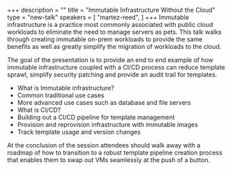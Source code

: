 +++
description = ""
title = "Immutable Infrastructure Without the Cloud"
type = "new-talk"
speakers = [
        "martez-reed",
]
+++
Immutable infrastructure is a practice most commonly associated with
public cloud workloads to eliminate the need to manage servers as pets.
This talk walks through creating immutable on-prem workloads to provide
the same benefits as well as greatly simplify the migration of workloads
to the cloud.

The goal of the presentation is to provide an end to end example of how
immutable infrastructure coupled with a CI/CD process can reduce
template sprawl, simplify security patching and provide an audit trail
for templates.

* What is Immutable infrastructure?
* Common traditional use cases
* More advanced use cases such as database and file servers
* What is CI/CD?
* Building out a CI/CD pipeline for template management
* Provision and reprovision infrastructure with immutable images
* Track template usage and version changes

At the conclusion of the session attendees should walk away with a
roadmap of how to transition to a robust template pipeline creation
process that enables them to swap out VMs seamlessly at the push of a
button.